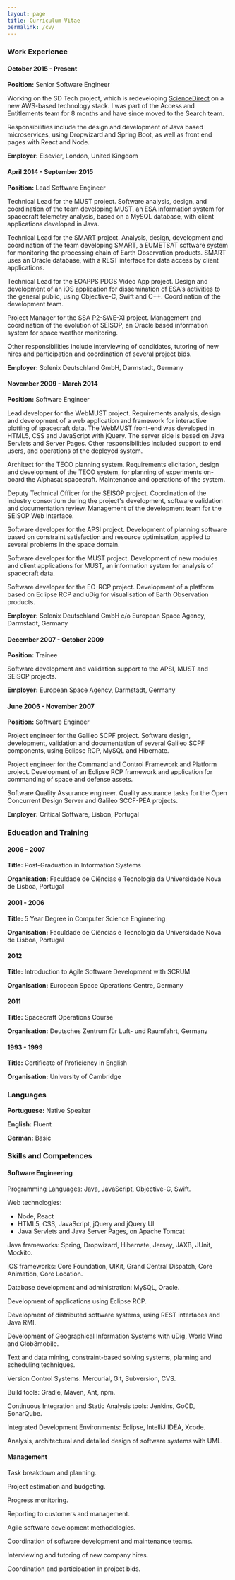 ```yaml
---
layout: page
title: Curriculum Vitae
permalink: /cv/
---
```


<h3 class="cv-header">Work Experience</h3>

<h4 class="cv-header">October 2015 - Present</h4>

**Position:** Senior Software Engineer

Working on the SD Tech project, which is redeveloping [ScienceDirect](http://www.sciencedirect.com) on a new AWS-based technology stack. I was part of the Access and Entitlements team for 8 months and have since moved to the Search team.

Responsibilities include the design and development of Java based microservices, using Dropwizard and Spring
Boot, as well as front end pages with React and Node.

**Employer:** Elsevier, London, United Kingdom

<h4 class="cv-header">April 2014 - September 2015</h4>

**Position:** Lead Software Engineer

Technical Lead for the MUST project. Software analysis, design, and coordination of the team developing MUST, an ESA information system for spacecraft telemetry analysis, based on a MySQL database, with client applications developed in Java.

Technical Lead for the SMART project. Analysis, design, development and coordination of the team developing SMART, a EUMETSAT software system for monitoring the processing chain of Earth Observation products. SMART uses an Oracle database, with a REST interface for data access by client applications.

Technical Lead for the EOAPPS PDGS Video App project. Design and development of an iOS application for dissemination of ESA's activities to the general public, using Objective-C, Swift and C++. Coordination of the development team.

Project Manager for the SSA P2-SWE-XI project. Management and coordination of the evolution of SEISOP, an Oracle based information system for space weather monitoring.

Other responsibilities include interviewing of candidates, tutoring of new hires and participation and coordination of several project bids.

**Employer:** Solenix Deutschland GmbH, Darmstadt, Germany

<h4 class="cv-header">November 2009 - March 2014</h4>

**Position:** Software Engineer

Lead developer for the WebMUST project. Requirements analysis, design and development of a web application and framework for interactive plotting of spacecraft data. The WebMUST front-end was developed in HTML5, CSS and JavaScript with jQuery. The server side is based on Java Servlets and Server Pages. Other responsibilities included support to end users, and operations of the deployed system.

Architect for the TECO planning system. Requirements elicitation, design and development of the TECO system, for planning of experiments on-board the Alphasat spacecraft. Maintenance and operations of the system.

Deputy Technical Officer for the SEISOP project. Coordination of the industry consortium during the project's development, software validation and documentation review. Management of the development team for the SEISOP Web Interface.

Software developer for the APSI project. Development of planning software based on constraint satisfaction and resource optimisation, applied to several problems in the space domain.

Software developer for the MUST project. Development of new modules and client applications for MUST, an information system for analysis of spacecraft data.

Software developer for the EO-RCP project. Development of a platform based on Eclipse RCP and uDig for visualisation of Earth Observation products.

**Employer:** Solenix Deutschland GmbH c/o European Space Agency, Darmstadt, Germany

<h4 class="cv-header">December 2007 - October 2009</h4>

**Position:** Trainee

Software development and validation support to the APSI, MUST and SEISOP projects.

**Employer:** European Space Agency, Darmstadt, Germany

<h4 class="cv-header">June 2006 - November 2007</h4>

**Position:** Software Engineer

Project engineer for the Galileo SCPF project. Software design, development, validation and documentation of several Galileo SCPF components, using Eclipse RCP, MySQL and Hibernate.

Project engineer for the Command and Control Framework and Platform project. Development of an Eclipse RCP framework and application for commanding of space and defense assets.

Software Quality Assurance engineer. Quality assurance tasks for the Open Concurrent Design Server and Galileo SCCF-PEA projects.

**Employer:** Critical Software, Lisbon, Portugal

<h3 class="cv-header">Education and Training</h3>

<h4 class="cv-header">2006 - 2007</h4>

**Title:** Post-Graduation in Information Systems

**Organisation:** Faculdade de Ciências e Tecnologia da Universidade Nova de Lisboa, Portugal

<h4 class="cv-header">2001 - 2006</h4>

**Title:** 5 Year Degree in Computer Science Engineering

**Organisation:** Faculdade de Ciências e Tecnologia da Universidade Nova de Lisboa, Portugal

<h4 class="cv-header">2012</h4>

**Title:** Introduction to Agile Software Development with SCRUM

**Organisation:** European Space Operations Centre, Germany

<h4 class="cv-header">2011</h4>

**Title:** Spacecraft Operations Course

**Organisation:** Deutsches Zentrum für Luft- und Raumfahrt, Germany

<h4 class="cv-header">1993 - 1999</h4>

**Title:** Certificate of Proficiency in English

**Organisation:** University of Cambridge

<h3 class="cv-header">Languages</h3>

**Portuguese:** Native Speaker

**English:** Fluent

**German:** Basic

<h3 class="cv-header">Skills and Competences</h3>

<h4 class="cv-header">Software Engineering</h4>

Programming Languages: Java, JavaScript, Objective-C, Swift.

Web technologies:
* Node, React
* HTML5, CSS, JavaScript, jQuery and jQuery UI
* Java Servlets and Java Server Pages, on Apache Tomcat

Java frameworks: Spring, Dropwizard, Hibernate, Jersey, JAXB, JUnit, Mockito.

iOS frameworks: Core Foundation, UIKit, Grand Central Dispatch, Core Animation, Core Location.

Database development and administration: MySQL, Oracle.

Development of applications using Eclipse RCP.

Development of distributed software systems, using REST interfaces and Java RMI.

Development of Geographical Information Systems with uDig, World Wind and Glob3mobile.

Text and data mining, constraint-based solving systems, planning and scheduling techniques.

Version Control Systems: Mercurial, Git, Subversion, CVS.

Build tools: Gradle, Maven, Ant, npm.

Continuous Integration and Static Analysis tools: Jenkins, GoCD, SonarQube.

Integrated Development Environments: Eclipse, IntelliJ IDEA, Xcode.

Analysis, architectural and detailed design of software systems with UML.

<h4 class="cv-header">Management</h4>

Task breakdown and planning.

Project estimation and budgeting.

Progress monitoring.

Reporting to customers and management.

Agile software development methodologies.

Coordination of software development and maintenance teams.

Interviewing and tutoring of new company hires.

Coordination and participation in project bids.
